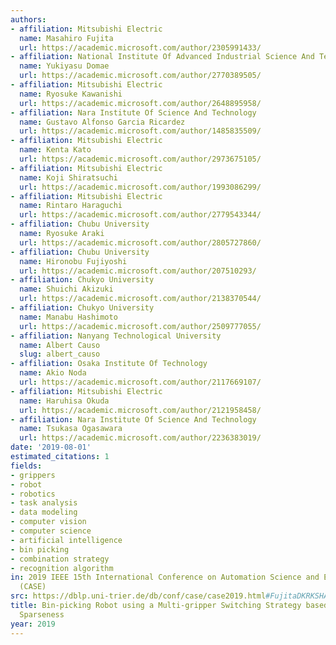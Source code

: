 ```yaml
---
authors:
- affiliation: Mitsubishi Electric
  name: Masahiro Fujita
  url: https://academic.microsoft.com/author/2305991433/
- affiliation: National Institute Of Advanced Industrial Science And Technology
  name: Yukiyasu Domae
  url: https://academic.microsoft.com/author/2770389505/
- affiliation: Mitsubishi Electric
  name: Ryosuke Kawanishi
  url: https://academic.microsoft.com/author/2648895958/
- affiliation: Nara Institute Of Science And Technology
  name: Gustavo Alfonso Garcia Ricardez
  url: https://academic.microsoft.com/author/1485835509/
- affiliation: Mitsubishi Electric
  name: Kenta Kato
  url: https://academic.microsoft.com/author/2973675105/
- affiliation: Mitsubishi Electric
  name: Koji Shiratsuchi
  url: https://academic.microsoft.com/author/1993086299/
- affiliation: Mitsubishi Electric
  name: Rintaro Haraguchi
  url: https://academic.microsoft.com/author/2779543344/
- affiliation: Chubu University
  name: Ryosuke Araki
  url: https://academic.microsoft.com/author/2805727860/
- affiliation: Chubu University
  name: Hironobu Fujiyoshi
  url: https://academic.microsoft.com/author/207510293/
- affiliation: Chukyo University
  name: Shuichi Akizuki
  url: https://academic.microsoft.com/author/2138370544/
- affiliation: Chukyo University
  name: Manabu Hashimoto
  url: https://academic.microsoft.com/author/2509777055/
- affiliation: Nanyang Technological University
  name: Albert Causo
  slug: albert_causo
- affiliation: Osaka Institute Of Technology
  name: Akio Noda
  url: https://academic.microsoft.com/author/2117669107/
- affiliation: Mitsubishi Electric
  name: Haruhisa Okuda
  url: https://academic.microsoft.com/author/2121958458/
- affiliation: Nara Institute Of Science And Technology
  name: Tsukasa Ogasawara
  url: https://academic.microsoft.com/author/2236383019/
date: '2019-08-01'
estimated_citations: 1
fields:
- grippers
- robot
- robotics
- task analysis
- data modeling
- computer vision
- computer science
- artificial intelligence
- bin picking
- combination strategy
- recognition algorithm
in: 2019 IEEE 15th International Conference on Automation Science and Engineering
  (CASE)
src: https://dblp.uni-trier.de/db/conf/case/case2019.html#FujitaDKRKSHAFA19
title: Bin-picking Robot using a Multi-gripper Switching Strategy based on Object
  Sparseness
year: 2019
---
```


